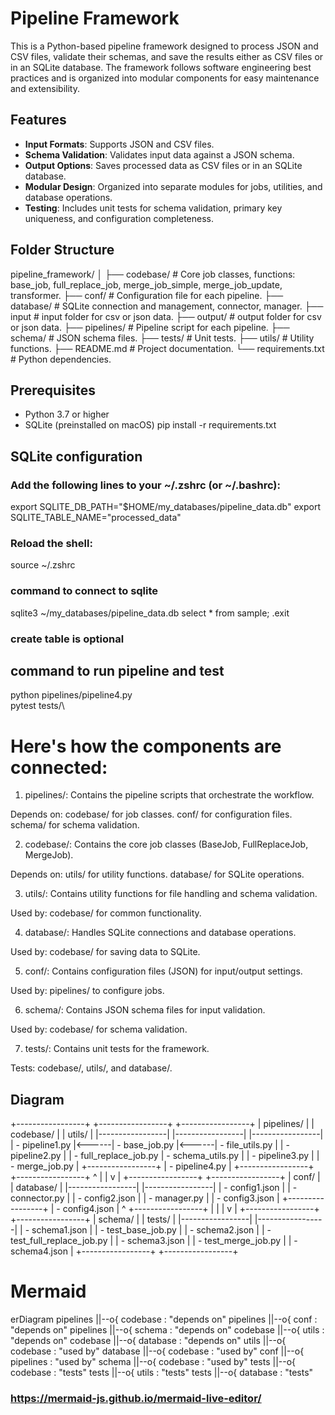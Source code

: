# Pipeline Framework

This is a Python-based pipeline framework designed to process JSON and CSV files, validate their schemas, and save the results either as CSV files or in an SQLite database. The framework follows software engineering best practices and is organized into modular components for easy maintenance and extensibility.

## Features
- **Input Formats**: Supports JSON and CSV files.
- **Schema Validation**: Validates input data against a JSON schema.
- **Output Options**: Saves processed data as CSV files or in an SQLite database.
- **Modular Design**: Organized into separate modules for jobs, utilities, and database operations.
- **Testing**: Includes unit tests for schema validation, primary key uniqueness, and configuration completeness.

## Folder Structure
pipeline_framework/
│
├── codebase/ # Core job classes, functions: base_job, full_replace_job, merge_job_simple, merge_job_update, transformer. 
├── conf/ # Configuration file for each pipeline. 
├── database/ # SQLite connection and management, connector, manager. 
├── input # input folder for csv or json data. 
├── output/ # output folder for csv or json data. 
├── pipelines/ # Pipeline script for each pipeline. 
├── schema/ # JSON schema files. 
├── tests/ # Unit tests. 
├── utils/ # Utility functions. 
├── README.md # Project documentation. 
└── requirements.txt # Python dependencies. 

## Prerequisites
- Python 3.7 or higher
- SQLite (preinstalled on macOS)
pip install -r requirements.txt

## SQLite configuration
### Add the following lines to your ~/.zshrc (or ~/.bashrc):
export SQLITE_DB_PATH="$HOME/my_databases/pipeline_data.db"
export SQLITE_TABLE_NAME="processed_data"
### Reload the shell:
source ~/.zshrc
### command to connect to sqlite
sqlite3 ~/my_databases/pipeline_data.db
select * from sample;
.exit
### create table is optional

## command to run pipeline and test
python pipelines/pipeline4.py\
pytest tests/\



# Here's how the components are connected:

1. pipelines/: 
Contains the pipeline scripts that orchestrate the workflow.

Depends on:
codebase/ for job classes.
conf/ for configuration files.
schema/ for schema validation.

2. codebase/: 
Contains the core job classes (BaseJob, FullReplaceJob, MergeJob).

Depends on:
utils/ for utility functions.
database/ for SQLite operations.

3. utils/: Contains utility functions for file handling and schema validation.

Used by:
codebase/ for common functionality.

4. database/: 
Handles SQLite connections and database operations.

Used by:
codebase/ for saving data to SQLite.

5. conf/: 
Contains configuration files (JSON) for input/output settings.

Used by:
pipelines/ to configure jobs.

6. schema/: 
Contains JSON schema files for input validation.

Used by:
codebase/ for schema validation.

7. tests/: 
Contains unit tests for the framework.

Tests:
codebase/, utils/, and database/.

## Diagram
+-----------------+       +-----------------+       +-----------------+
|   pipelines/    |       |    codebase/    |       |     utils/      |
|-----------------|       |-----------------|       |-----------------|
| - pipeline1.py  |<------| - base_job.py   |<------| - file_utils.py |
| - pipeline2.py  |       | - full_replace_job.py | - schema_utils.py |
| - pipeline3.py  |       | - merge_job.py  |       +-----------------+
| - pipeline4.py  |       +-----------------+
+-----------------+               ^
        |                         |
        v                         |
+-----------------+       +-----------------+
|     conf/       |       |   database/     |
|-----------------|       |-----------------|
| - config1.json  |       | - connector.py  |
| - config2.json  |       | - manager.py    |
| - config3.json  |       +-----------------+
| - config4.json  |               ^
+-----------------+               |
        |                         |
        v                         |
+-----------------+       +-----------------+
|    schema/      |       |     tests/      |
|-----------------|       |-----------------|
| - schema1.json  |       | - test_base_job.py |
| - schema2.json  |       | - test_full_replace_job.py |
| - schema3.json  |       | - test_merge_job.py |
| - schema4.json  |       +-----------------+
+-----------------+

# Mermaid
erDiagram
    pipelines ||--o{ codebase : "depends on"
    pipelines ||--o{ conf : "depends on"
    pipelines ||--o{ schema : "depends on"
    codebase ||--o{ utils : "depends on"
    codebase ||--o{ database : "depends on"
    utils ||--o{ codebase : "used by"
    database ||--o{ codebase : "used by"
    conf ||--o{ pipelines : "used by"
    schema ||--o{ codebase : "used by"
    tests ||--o{ codebase : "tests"
    tests ||--o{ utils : "tests"
    tests ||--o{ database : "tests"
### https://mermaid-js.github.io/mermaid-live-editor/